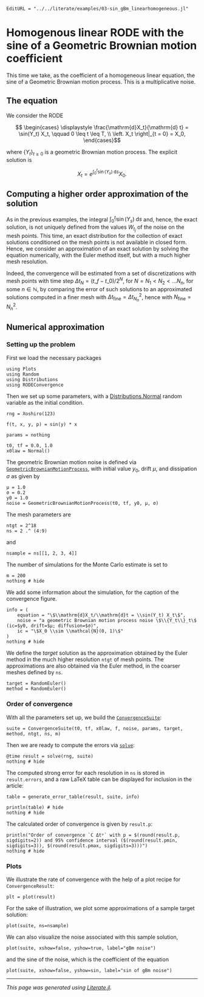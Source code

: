 ```@meta
EditURL = "../../literate/examples/03-sin_gBm_linearhomogeneous.jl"
```

# Homogenous linear RODE with the sine of a Geometric Brownian motion coefficient

This time we take, as the coefficient of a homogeneous linear equation, the sine of a Geometric Brownian motion process. This is a multiplicative noise.

## The equation

We consider the RODE
```math
  \begin{cases}
    \displaystyle \frac{\mathrm{d}X_t}{\mathrm{d} t} = \sin(Y_t) X_t, \qquad 0 \leq t \leq T, \\
  \left. X_t \right|_{t = 0} = X_0,
  \end{cases}
```
where $\{Y_t\}_{t\geq 0}$ is a geometric Brownian motion process.
The explicit solution is
```math
  X_t = e^{\int_0^t \sin(Y_s) \;\mathrm{d}s} X_0.
```

## Computing a higher order approximation of the solution

As in the previous examples, the integral $\int_0^{t_j} \sin(Y_s)\;\mathrm{d}s$ and, hence, the exact solution, is not uniquely defined from the values $W_{t_j}$ of the noise on the mesh points. This time, an exact distribution for the collection of exact solutions conditioned on the mesh points is not available in closed form. Hence, we consider an approximation of an exact solution by solving the equation numerically, with the Euler method itself, but with a much higher mesh resolution.

Indeed, the convergence will be estimated from a set of discretizations with mesh points with time step $\Delta t_N = (t\_f - t\_0) / 2^N$, for $N = N_1 < N_2 < \ldots N_n$, for some $n\in \mathbb{N}$, by comparing the error of such solutions to an approximated solutions computed in a finer mesh with $\Delta t_{\textrm{fine}} = \Delta t_{N_n}^2$, hence with $N_\textrm{fine} = N_n^2$.

## Numerical approximation

### Setting up the problem

First we load the necessary packages

````@example 03-sin_gBm_linearhomogeneous
using Plots
using Random
using Distributions
using RODEConvergence
````

Then we set up some parameters, with a [Distributions.Normal](https://juliastats.org/Distributions.jl/latest/univariate/#Distributions.Normal) random variable as the initial condition.

````@example 03-sin_gBm_linearhomogeneous
rng = Xoshiro(123)

f(t, x, y, p) = sin(y) * x

params = nothing

t0, tf = 0.0, 1.0
x0law = Normal()
````

The geometric Brownian motion noise is defined via [`GeometricBrownianMotionProcess`](@ref), with initial value $y_0$, drift $\mu$, and dissipation $\sigma$ as given by

````@example 03-sin_gBm_linearhomogeneous
μ = 1.0
σ = 0.2
y0 = 1.0
noise = GeometricBrownianMotionProcess(t0, tf, y0, μ, σ)
````

The mesh parameters are

````@example 03-sin_gBm_linearhomogeneous
ntgt = 2^18
ns = 2 .^ (4:9)
````

and

````@example 03-sin_gBm_linearhomogeneous
nsample = ns[[1, 2, 3, 4]]
````

The number of simulations for the Monte Carlo estimate is set to

````@example 03-sin_gBm_linearhomogeneous
m = 200
nothing # hide
````

We add some information about the simulation, for the caption of the convergence figure.

````@example 03-sin_gBm_linearhomogeneous
info = (
    equation = "\$\\mathrm{d}X_t/\\mathrm{d}t = \\sin(Y_t) X_t\$",
    noise = "a geometric Brownian motion process noise \$\\{Y_t\\}_t\$ (ic=$y0, drift=$μ; diffusion=$σ)",
    ic = "\$X_0 \\sim \\mathcal{N}(0, 1)\$"
)
nothing # hide
````

We define the *target* solution as the approximation obtained by the Euler method in the much higher resolution `ntgt` of mesh points. The approximations are also obtained via the Euler method, in the coarser meshes defined by `ns`.

````@example 03-sin_gBm_linearhomogeneous
target = RandomEuler()
method = RandomEuler()
````

### Order of convergence

With all the parameters set up, we build the [`ConvergenceSuite`](@ref):

````@example 03-sin_gBm_linearhomogeneous
suite = ConvergenceSuite(t0, tf, x0law, f, noise, params, target, method, ntgt, ns, m)
````

Then we are ready to compute the errors via [`solve`](@ref):

````@example 03-sin_gBm_linearhomogeneous
@time result = solve(rng, suite)
nothing # hide
````

The computed strong error for each resolution in `ns` is stored in `result.errors`, and a raw LaTeX table can be displayed for inclusion in the article:

````@example 03-sin_gBm_linearhomogeneous
table = generate_error_table(result, suite, info)

println(table) # hide
nothing # hide
````

The calculated order of convergence is given by `result.p`:

````@example 03-sin_gBm_linearhomogeneous
println("Order of convergence `C Δtᵖ` with p = $(round(result.p, sigdigits=2)) and 95% confidence interval ($(round(result.pmin, sigdigits=3)), $(round(result.pmax, sigdigits=3)))")
nothing # hide
````

### Plots

We illustrate the rate of convergence with the help of a plot recipe for `ConvergenceResult`:

````@example 03-sin_gBm_linearhomogeneous
plt = plot(result)
````

For the sake of illustration, we plot some approximations of a sample target solution:

````@example 03-sin_gBm_linearhomogeneous
plot(suite, ns=nsample)
````

We can also visualize the noise associated with this sample solution,

````@example 03-sin_gBm_linearhomogeneous
plot(suite, xshow=false, yshow=true, label="gBm noise")
````

and the sine of the noise, which is the coefficient of the equation

````@example 03-sin_gBm_linearhomogeneous
plot(suite, xshow=false, yshow=sin, label="sin of gBm noise")
````

---

*This page was generated using [Literate.jl](https://github.com/fredrikekre/Literate.jl).*

